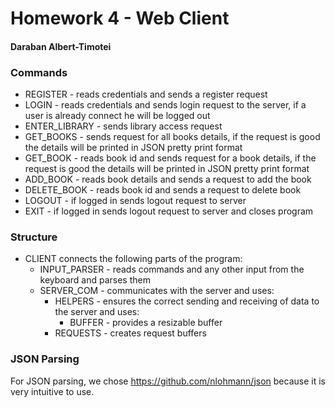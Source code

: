 # Homework 4 - Web Client

#### Daraban Albert-Timotei

### Commands

* REGISTER - reads credentials and sends a register request
* LOGIN - reads credentials and sends login request to the server, if a user is already connect he will be logged out
* ENTER_LIBRARY - sends library access request
* GET_BOOKS - sends request for all books details, if the request is good the details will be printed in JSON pretty print format
* GET_BOOK - reads book id and sends request for a book details, if the request is good the details will be printed in JSON pretty print format
* ADD_BOOK - reads book details and sends a request to add the book
* DELETE_BOOK - reads book id and sends a request to delete book
* LOGOUT - if logged in sends logout request to server
* EXIT - if logged in sends logout request to server and closes program

### Structure

* CLIENT connects the following parts of the program:
	* INPUT_PARSER - reads commands and any other input from the keyboard and parses them
	* SERVER_COM - communicates with the server and uses:
		* HELPERS - ensures the correct sending and receiving of data to the server and uses:
			* BUFFER - provides a resizable buffer
		* REQUESTS - creates request buffers

### JSON Parsing

For JSON parsing, we chose https://github.com/nlohmann/json because it is very intuitive to use.